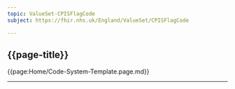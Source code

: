 ```yaml
---
topic: ValueSet-CPISFlagCode
subject: https://fhir.nhs.uk/England/ValueSet/CPISFlagCode

---
```

## {{page-title}}

{{page:Home/Code-System-Template.page.md}}

---

